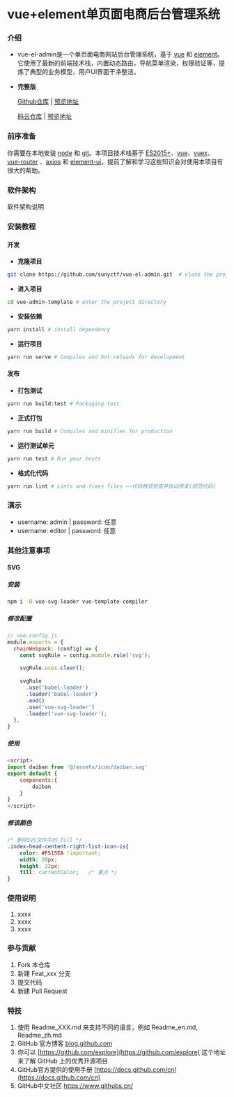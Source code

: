 # vue+element单页面电商后台管理系统
### 介绍

- vue-el-admin是一个单页面电商网站后台管理系统，基于 [vue](https://github.com/vuejs/vue) 和 [element](https://github.com/ElemeFE/element)。它使用了最新的前端技术栈，内置动态路由，导航菜单渲染，权限验证等，提炼了典型的业务模型，用户UI界面干净整洁。

- **完整版**

  [Github仓库](https://github.com/sunyctf/vue-el-admin) | [预览地址](https://sunyctf.github.io/vue-el-admin/)
  
  [码云仓库](https://gitee.com/sunyctf/vue-el-admin) | [预览地址](https://sunyctf.gitee.io/vue-el-admin/)

### 前序准备

你需要在本地安装 [node](http://nodejs.org/) 和 [git](https://git-scm.com/)。本项目技术栈基于 [ES2015+](http://es6.ruanyifeng.com/)、[vue](https://cn.vuejs.org/index.html)、[vuex](https://vuex.vuejs.org/zh-cn/)、[vue-router](https://router.vuejs.org/zh-cn/) 、[axios](https://github.com/axios/axios) 和 [element-ui](https://github.com/ElemeFE/element)，提前了解和学习这些知识会对使用本项目有很大的帮助。

### 软件架构

软件架构说明

### 安装教程

#### 开发

- **克隆项目**

```bash
git clone https://github.com/sunyctf/vue-el-admin.git  # clone the project
```

- **进入项目**

```bash
cd vue-admin-template # enter the project directory
```

- **安装依赖**

```bash
yarn install # install dependency
```

- **运行项目**

```bash
yarn run serve # Compiles and hot-reloads for development
```

#### 发布

- **打包测试**

```bash
yarn run build:test # Packaging test
```

- **正式打包**

```bash
yarn run build # Compiles and minifies for production
```

- **运行测试单元**

```bash
yarn run test # Run your tests
```

- **格式化代码**

```bash
yarn run lint # Lints and fixes files ——代码格式检查并自动修复(规范代码)
```

### 演示

- username: admin  |  password: 任意
- username: editor  |  password: 任意

### 其他注意事项

#### SVG

##### 安装

```bash
npm i -D vue-svg-loader vue-template-compiler
```

##### 修改配置

```javascript
// vue.config.js
module.exports = {
  chainWebpack: (config) => {
    const svgRule = config.module.rule('svg');
 
    svgRule.uses.clear();
 
    svgRule
      .use('babel-loader')
      .loader('babel-loader')
      .end()
      .use('vue-svg-loader')
      .loader('vue-svg-loader');
  },
}
```

##### 使用

```javascript
<script>
import daiban from '@/assets/icon/daiban.svg'
export default {
    components:{
        daiban
    }
}
</script>
```

##### 修该颜色

```css
/* 删除SVG文件中的 fill */
.index-head-centent-right-list-icon-is{
    color: #F515EA !important;
    width: 20px;
    height: 22px;
    fill: currentColor;   /* 重点 */
}
```
### 使用说明

1.  xxxx
2.  xxxx
3.  xxxx

### 参与贡献

1.  Fork 本仓库
2.  新建 Feat_xxx 分支
3.  提交代码
4.  新建 Pull Request


### 特技

1.  使用 Readme\_XXX.md 来支持不同的语言，例如 Readme\_en.md, Readme\_zh.md
2.  GitHub 官方博客 [blog.github.com](https://github.blog)
3.  你可以 [https://github.com/explore](https://github.com/explore) 这个地址来了解 GitHub 上的优秀开源项目
4.  GitHub官方提供的使用手册 [https://docs.github.com/cn](https://docs.github.com/cn)
5.  GitHub中文社区 https://www.githubs.cn/
